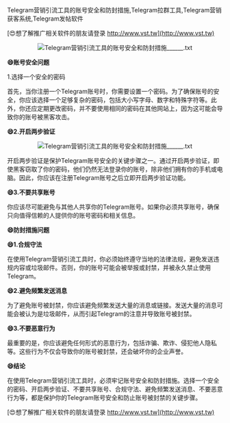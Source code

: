 Telegram营销引流工具的账号安全和防封措施,Telegram拉群工具,Telegram营销获客系统,Telegram发帖软件

[😍想了解推广相关软件的朋友请登录 http://www.vst.tw](http://www.vst.tw)

 <center><img src="https://vst.tw/MP4/tuiguang/png/4.png" alt="Telegram营销引流工具的账号安全和防封措施______.txt"></center>

**😄账号安全问题**

1.选择一个安全的密码

首先，当你注册一个Telegram账号时，你需要设置一个密码。为了确保账号的安全，你应该选择一个足够复杂的密码，包括大小写字母、数字和特殊字符等。此外，你还应定期更改密码，并不要使用相同的密码在其他网站上，因为这可能会导致你的账号被黑客攻击。

**😄2.开启两步验证**

 <center><img src="https://vst.tw/MP4/tuiguang/png/4.png" alt="Telegram营销引流工具的账号安全和防封措施______.txt"></center>

开启两步验证是保护Telegram账号安全的关键步骤之一。通过开启两步验证，即使黑客窃取了你的密码，他们仍然无法登录你的账号，除非他们拥有你的手机或电脑。因此，你应该在注册Telegram账号之后立即开启两步验证功能。

**😄3.不要共享账号**

你应该尽可能避免与其他人共享你的Telegram账号。如果你必须共享账号，确保只向值得信赖的人提供你的账号密码和相关信息。

**😄防封措施问题**

**😄1.合规守法**

在使用Telegram营销引流工具时，你必须始终遵守当地的法律法规，避免发送违规内容或垃圾邮件。否则，你的账号可能会被举报或封禁，并被永久禁止使用Telegram。

**😄2.避免频繁发送消息**

为了避免账号被封禁，你应该避免频繁发送大量的消息或链接。发送大量的消息可能会被认为是垃圾邮件，从而引起Telegram的注意并导致账号被封禁。

**😄3.不要恶意行为**

最重要的是，你应该避免任何形式的恶意行为，包括诈骗、欺诈、侵犯他人隐私等。这些行为不仅会导致你的账号被封禁，还会破坏你的企业声誉。

**😄结论**

在使用Telegram营销引流工具时，必须牢记账号安全和防封措施。选择一个安全的密码、开启两步验证、不要共享账号、合规守法、避免频繁发送消息、不要恶意行为等，都是保护你的Telegram账号安全和防止账号被封禁的关键步骤。

[😍想了解推广相关软件的朋友请登录 http://www.vst.tw](http://www.vst.tw)



